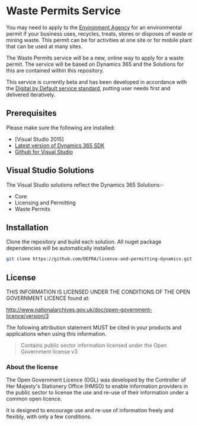 # Waste Permits Service

You may need to apply to the [Environment Agency](https://www.gov.uk/government/organisations/environment-agency) for an environmental permit if your business uses, recycles, treats, stores or disposes of waste or mining waste. This permit can be for activities at one site or for mobile plant that can be used at many sites.

The Waste Permits service will be a new, online way to apply for a waste permit. The service will be based on Dynamics 365 and the Solutions for this are contained within this repository.

This service is currently beta and has been developed in accordance with the [Digital by Default service standard](https://www.gov.uk/service-manual/digital-by-default), putting user needs first and delivered iteratively.

## Prerequisites

Please make sure the following are installed:

- [Visual Studio 2015]
- [Latest version of Dynamics 365 SDK](https://www.microsoft.com/en-us/download/details.aspx?id=50032)
- [Github for Visual Studio](https://visualstudio.github.com/)

## Visual Studio Solutions

The Visual Studio solutions reflect the Dynamics 365 Solutions:-

- Core
- Licensing and Permitting
- Waste Permits

## Installation

Clone the repository and build each solution. All nuget package dependencies will be automatically installed:

```bash
git clone https://github.com/DEFRA/license-and-permitting-dynamics.git && cd license-and-permitting-dynamics
```

## License

THIS INFORMATION IS LICENSED UNDER THE CONDITIONS OF THE OPEN GOVERNMENT LICENCE found at:

<http://www.nationalarchives.gov.uk/doc/open-government-licence/version/3>

The following attribution statement MUST be cited in your products and applications when using this information.

>Contains public sector information licensed under the Open Government license v3

### About the license

The Open Government Licence (OGL) was developed by the Controller of Her Majesty's Stationery Office (HMSO) to enable information providers in the public sector to license the use and re-use of their information under a common open licence.

It is designed to encourage use and re-use of information freely and flexibly, with only a few conditions.